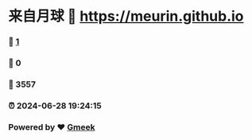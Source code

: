 # 来自月球 :link: https://meurin.github.io 
### :page_facing_up: [1](https://meurin.github.io/tag.html) 
### :speech_balloon: 0 
### :hibiscus: 3557 
### :alarm_clock: 2024-06-28 19:24:15 
### Powered by :heart: [Gmeek](https://github.com/Meekdai/Gmeek)
